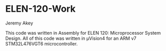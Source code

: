 # ELEN-120-Work
Jeremy Akey

This code was written in Assembly for ELEN 120: Microprocessor System Design.
All of this code was written in μVision4 for an ARM v7 STM32L476VGT6 microcontroller.
